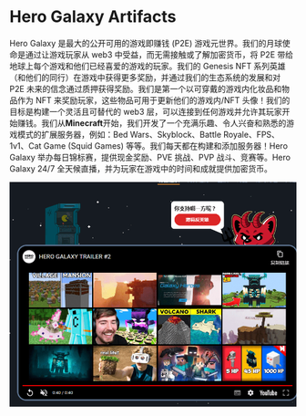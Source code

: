 # Hero Galaxy Artifacts

Hero Galaxy 是最大的公开可用的游戏即赚钱 (P2E) 游戏元世界。我们的月球使命是通过让游戏玩家从 web3 中受益，而无需接触或了解加密货币，将 P2E 带给地球上每个游戏和他们已经喜爱的游戏的玩家。我们的 Genesis NFT 系列英雄（和他们的同行）在游戏中获得更多奖励，并通过我们的生态系统的发展和对 P2E 未来的信念通过质押获得奖励。我们是第一个以可穿戴的游戏内化妆品和物品作为 NFT 来奖励玩家，这些物品可用于更新他们的游戏内/NFT 头像！我们的目标是构建一个灵活且可替代的 web3 层，可以连接到任何游戏并允许其玩家开始赚钱。我们从**Minecraft**开始，我们开发了一个充满乐趣、令人兴奋和熟悉的游戏模式的扩展服务器，例如：Bed Wars、Skyblock、Battle Royale、FPS、1v1、Cat Game (Squid Games) 等等。我们每天都在构建和添加服务器！Hero Galaxy 举办每日锦标赛，提供现金奖励、PVE 挑战、PVP 战斗、竞赛等。Hero Galaxy 24/7 全天候直播，并为玩家在游戏中的时间和成就提供加密货币。

![nft](01.png)
